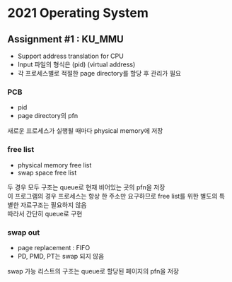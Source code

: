 # 2021 Operating System
## Assignment #1 : KU_MMU
- Support address translation for CPU
- Input 파일의 형식은 (pid) (virtual address)
- 각 프로세스별로 적절한 page directory를 할당 후 관리가 필요

### PCB
- pid
- page directory의 pfn  

새로운 프로세스가 실행될 때마다 physical memory에 저장

### free list
- physical memory free list
- swap space free list

두 경우 모두 구조는 queue로 현재 비어있는 곳의 pfn을 저장  
이 프로그램의 경우 프로세스는 항상 한 주소만 요구하므로 free list를 위한 별도의 특별한 자료구조는 필요하지 않음  
따라서 간단히 queue로 구현

### swap out
- page replacement : FIFO
- PD, PMD, PT는 swap 되지 않음  

 swap 가능 리스트의 구조는 queue로 할당된 페이지의 pfn을 저장
